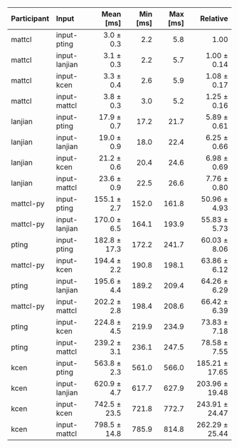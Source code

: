 | Participant | Input | Mean [ms] | Min [ms] | Max [ms] | Relative |
|:---|:---|---:|---:|---:|---:|
| mattcl | input-pting | 3.0 ± 0.3 | 2.2 | 5.8 | 1.00 |
| mattcl | input-lanjian | 3.1 ± 0.3 | 2.2 | 5.7 | 1.00 ± 0.14 |
| mattcl | input-kcen | 3.3 ± 0.4 | 2.6 | 5.9 | 1.08 ± 0.17 |
| mattcl | input-mattcl | 3.8 ± 0.3 | 3.0 | 5.2 | 1.25 ± 0.16 |
| lanjian | input-pting | 17.9 ± 0.7 | 17.2 | 21.7 | 5.89 ± 0.61 |
| lanjian | input-lanjian | 19.0 ± 0.9 | 18.0 | 22.4 | 6.25 ± 0.66 |
| lanjian | input-kcen | 21.2 ± 0.6 | 20.4 | 24.6 | 6.98 ± 0.69 |
| lanjian | input-mattcl | 23.6 ± 0.9 | 22.5 | 26.6 | 7.76 ± 0.80 |
| mattcl-py | input-pting | 155.1 ± 2.7 | 152.0 | 161.8 | 50.96 ± 4.93 |
| mattcl-py | input-lanjian | 170.0 ± 6.5 | 164.1 | 193.9 | 55.83 ± 5.73 |
| pting | input-pting | 182.8 ± 17.3 | 172.2 | 241.7 | 60.03 ± 8.06 |
| mattcl-py | input-kcen | 194.4 ± 2.2 | 190.8 | 198.1 | 63.86 ± 6.12 |
| pting | input-lanjian | 195.6 ± 4.4 | 189.2 | 209.4 | 64.26 ± 6.29 |
| mattcl-py | input-mattcl | 202.2 ± 2.8 | 198.4 | 208.6 | 66.42 ± 6.39 |
| pting | input-kcen | 224.8 ± 4.5 | 219.9 | 234.9 | 73.83 ± 7.18 |
| pting | input-mattcl | 239.2 ± 3.1 | 236.1 | 247.5 | 78.58 ± 7.55 |
| kcen | input-pting | 563.8 ± 2.3 | 561.0 | 566.0 | 185.21 ± 17.65 |
| kcen | input-lanjian | 620.9 ± 4.7 | 617.7 | 627.9 | 203.96 ± 19.48 |
| kcen | input-kcen | 742.5 ± 23.5 | 721.8 | 772.7 | 243.91 ± 24.47 |
| kcen | input-mattcl | 798.5 ± 14.8 | 785.9 | 814.8 | 262.29 ± 25.44 |
